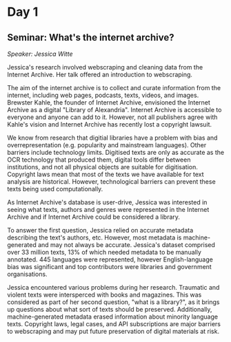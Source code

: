 # Day 1

## Seminar: What's the internet archive?
*Speaker: Jessica Witte*

Jessica's research involved webscraping and cleaning data from the Internet Archive. Her talk offered an introduction to webscraping.

The aim of the internet archive is to collect and curate information from the internet, including web pages, podcasts, texts, videos, and images. 
Brewster Kahle, the founder of Internet Archive, envisioned the Internet Archive as a digital "Library of Alexandria". 
Internet Archive is accessible to everyone and anyone can add to it.
However, not all publishers agree with Kahle's vision and Internet Archive has recently lost a copyright lawsuit.

We know from research that digitial libraries have a problem with bias and overrepresentation (e.g. popularity and mainstream languages). 
Other barriers include technology limits. Digitised texts are only as accurate as the OCR technology that produced them, digital tools differ between institutions, and not all physical objects are suitable for digitisation.
Copyright laws mean that most of the texts we have available for text analysis are historical. However, technological barriers can prevent these texts being used computationally.

As Internet Archive's database is user-drive, Jessica was interested in seeing what texts, authors and genres were represented in the Internet Archive and if Internet Archive could be considered a library.

To answer the first question, Jessica relied on accurate metadata describing the text's authors, etc. 
However, most metadata is machine-generated and may not always be accurate. 
Jessica's dataset comprised over 33 million texts, 13% of which needed metadata to be manually annotated. 
445 languages were represented, however English-language bias was significant and top contributors were libraries and government organisations.

Jessica encountered various problems during her research. Traumatic and violent texts were intersperced with books and magazines. This was considered as part of her second question, "what is a library?", as it brings up questions about what sort of texts should be preserved.
Additionally, machine-generated metadata erased information about minority language texts. Copyright laws, legal cases, and API subscriptions are major barriers to webscraping and may put future preservation of digital materials at risk.
